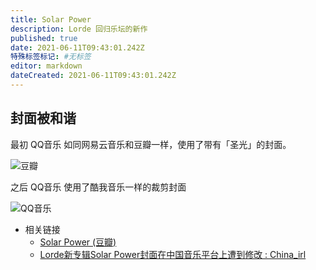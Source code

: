 ```yaml
---
title: Solar Power
description: Lorde 回归乐坛的新作
published: true
date: 2021-06-11T09:43:01.242Z
特殊标签标记: #无标签
editor: markdown
dateCreated: 2021-06-11T09:43:01.242Z
---
```


## 封面被和谐

最初 QQ音乐 如同网易云音乐和豆瓣一样，使用了带有「圣光」的封面。

![豆瓣](https://web.archive.org/web/20210611085957/https://img9.doubanio.com/view/subject/m/public/s33919523.jpg)

之后 QQ音乐 使用了酷我音乐一样的裁剪封面

![QQ音乐](https://web.archive.org/web/20210611093944/https://preview.redd.it/v4nnipzknl471.jpg?width=500&format=pjpg&auto=webp&s=29b5737e656d8cc9b0b63358d942155336a67f5c)

+   相关链接
    +   [Solar Power (豆瓣)](https://web.archive.org/web/20210611085957/https://music.douban.com/subject/35488370/)
    +   [Lorde新专辑Solar Power封面在中国音乐平台上遭到修改 : China_irl](https://web.archive.org/web/20210611093944/https://old.reddit.com/r/China_irl/comments/nxb8tl/lorde新专辑solar_power封面在中国音乐平台上遭到修改/)
